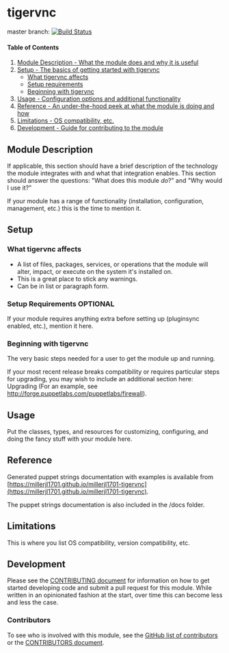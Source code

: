 # tigervnc

master branch: [![Build Status](https://secure.travis-ci.org/millerjl1701/millerjl1701-tigervnc.png?branch=master)](http://travis-ci.org/millerjl1701/millerjl1701-tigervnc)

#### Table of Contents

1. [Module Description - What the module does and why it is useful](#module-description)
1. [Setup - The basics of getting started with tigervnc](#setup)
    * [What tigervnc affects](#what-tigervnc-affects)
    * [Setup requirements](#setup-requirements)
    * [Beginning with tigervnc](#beginning-with-tigervnc)
1. [Usage - Configuration options and additional functionality](#usage)
1. [Reference - An under-the-hood peek at what the module is doing and how](#reference)
1. [Limitations - OS compatibility, etc.](#limitations)
1. [Development - Guide for contributing to the module](#development)

## Module Description

If applicable, this section should have a brief description of the technology the module integrates with and what that integration enables. This section should answer the questions: "What does this module *do*?" and "Why would I use it?"

If your module has a range of functionality (installation, configuration, management, etc.) this is the time to mention it.

## Setup

### What tigervnc affects

* A list of files, packages, services, or operations that the module will alter, impact, or execute on the system it's installed on.
* This is a great place to stick any warnings.
* Can be in list or paragraph form.

### Setup Requirements **OPTIONAL**

If your module requires anything extra before setting up (pluginsync enabled, etc.), mention it here.

### Beginning with tigervnc

The very basic steps needed for a user to get the module up and running.

If your most recent release breaks compatibility or requires particular steps for upgrading, you may wish to include an additional section here: Upgrading (For an example, see http://forge.puppetlabs.com/puppetlabs/firewall).

## Usage

Put the classes, types, and resources for customizing, configuring, and doing the fancy stuff with your module here.

## Reference

Generated puppet strings documentation with examples is available from [https://millerjl1701.github.io/millerjl1701-tigervnc](https://millerjl1701.github.io/millerjl1701-tigervnc).

The puppet strings documentation is also included in the /docs folder.

## Limitations

This is where you list OS compatibility, version compatibility, etc.

## Development

Please see the [CONTRIBUTING document](CONTRIBUTING.md) for information on how to get started developing code and submit a pull request for this module. While written in an opinionated fashion at the start, over time this can become less and less the case.

### Contributors

To see who is involved with this module, see the [GitHub list of contributors](https://github.com/millerjl1701/millerjl1701-tigervnc/graphs/contributors) or the [CONTRIBUTORS document](CONTRIBUTORS).
